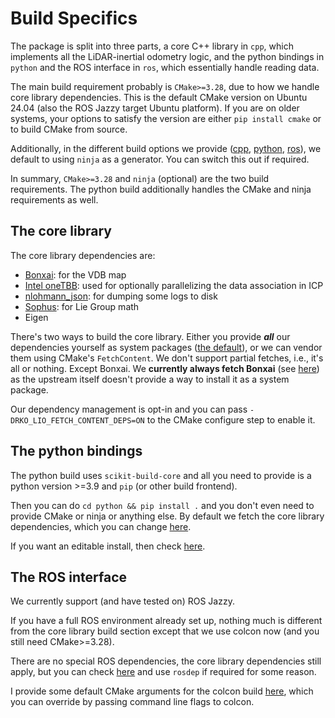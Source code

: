 # Build Specifics

The package is split into three parts, a core C++ library in `cpp`, which implements all the LiDAR-inertial odometry logic, and the python bindings in `python` and the ROS interface in `ros`, which essentially handle reading data.

The main build requirement probably is `CMake>=3.28`, due to how we handle core library dependencies.
This is the default CMake version on Ubuntu 24.04 (also the ROS Jazzy target Ubuntu platform).
If you are on older systems, your options to satisfy the version are either `pip install cmake` or to build CMake from source.

Additionally, in the different build options we provide ([cpp](Makefile#L7), [python](python/pyproject.toml#L50), [ros](ros/colcon.pkg#L2)), we default to using `ninja` as a generator.
You can switch this out if required.

In summary, `CMake>=3.28` and `ninja` (optional) are the two build requirements.
The python build additionally handles the CMake and ninja requirements as well.

## The core library

The core library dependencies are:
- [Bonxai](https://github.com/facontidavide/Bonxai): for the VDB map
- [Intel oneTBB](https://github.com/uxlfoundation/oneTBB): used for optionally parallelizing the data association in ICP
- [nlohmann_json](https://github.com/nlohmann/json): for dumping some logs to disk
- [Sophus](https://github.com/strasdat/Sophus): for Lie Group math
- Eigen

There's two ways to build the core library.
Either you provide **_all_** our dependencies yourself as system packages ([the default](cpp/CMakeLists.txt#L28)), or we can vendor them using CMake's `FetchContent`.
We don't support partial fetches, i.e., it's all or nothing.
Except Bonxai.
We **currently always fetch Bonxai** (see [here](cmake/dependencies.cmake#L30)) as the upstream itself doesn't provide a way to install it as a system package.

Our dependency management is opt-in and you can pass `-DRKO_LIO_FETCH_CONTENT_DEPS=ON` to the CMake configure step to enable it.

## The python bindings

The python build uses `scikit-build-core` and all you need to provide is a python version >=3.9 and `pip` (or other build frontend).

Then you can do `cd python && pip install .` and you don't even need to provide CMake or ninja or anything else.
By default we fetch the core library dependencies, which you can change [here](python/pyproject.toml#L66).

If you want an editable install, then check [here](python/Makefile#L7).

## The ROS interface

We currently support (and have tested on) ROS Jazzy.

If you have a full ROS environment already set up, nothing much is different from the core library build section except that we use colcon now (and you still need CMake>=3.28).

There are no special ROS dependencies, the core library dependencies still apply, but you can check [here](https://github.com/mehermvr/rko_lio/blob/d626d0a6b8fa3883ef0fad0d604562d0062ef3f2/ros/package.xml#L11) and use `rosdep` if required for some reason.

I provide some default CMake arguments for the colcon build [here](ros/colcon.pkg#L3), which you can override by passing command line flags to colcon.
